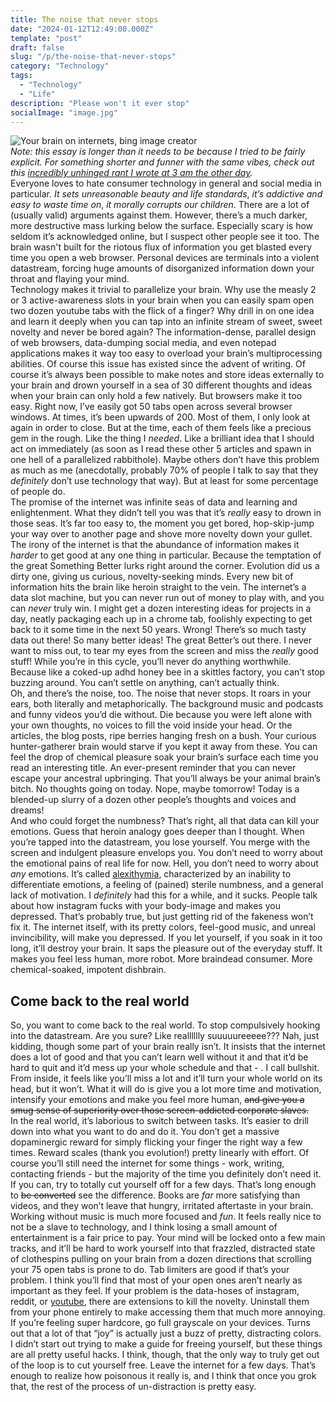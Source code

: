 ```yaml
---
title: The noise that never stops
date: "2024-01-12T12:49:00.000Z"
template: "post"
draft: false
slug: "/p/the-noise-that-never-stops"
category: "Technology"
tags:
  - "Technology"
  - "Life"
description: "Please won't it ever stop"
socialImage: "image.jpg"
---
```


![Your brain on internets, bing image creator](image.jpg)  
*Note: this essay is longer than it needs to be because I tried to be fairly explicit. For something shorter and funner with the same vibes, check out this [incredibly unhinged rant I wrote at 3 am the other day](https://neverknowing.com/p/morphine-in-my-mesolimbic).*  
Everyone loves to hate consumer technology in general and social media in particular. *It sets unreasonable beauty and life standards*, *it’s addictive and easy to waste time on*, *it morally corrupts our children*. There are a lot of (usually valid) arguments against them. However, there’s a much darker, more destructive mass lurking below the surface. Especially scary is how seldom it’s acknowledged online, but I suspect other people see it too. The brain wasn't built for the riotous flux of information you get blasted every time you open a web browser. Personal devices are terminals into a violent datastream, forcing huge amounts of disorganized information down your throat and flaying your mind.  
Technology makes it trivial to parallelize your brain. Why use the measly 2 or 3 active-awareness slots in your brain when you can easily spam open two dozen youtube tabs with the flick of a finger? Why drill in on one idea and learn it deeply when you can tap into an infinite stream of sweet, sweet novelty and never be bored again? The information-dense, parallel design of web browsers, data-dumping social media, and even notepad applications makes it way too easy to overload your brain’s multiprocessing abilities. Of course this issue has existed since the advent of writing. Of course it’s always been possible to make notes and store ideas externally to your brain and drown yourself in a sea of 30 different thoughts and ideas when your brain can only hold a few natively. But browsers make it too easy. Right now, I’ve easily got 50 tabs open across several browser windows. At times, it’s been upwards of 200. Most of them, I only look at again in order to close. But at the time, each of them feels like a precious gem in the rough. Like the thing I *needed*. Like a brilliant idea that I should act on immediately (as soon as I read these other 5 articles and spawn in one hell of a parallelized rabbithole). Maybe others don’t have this problem as much as me (anecdotally, probably 70% of people I talk to say that they *definitely* don’t use technology that way). But at least for some percentage of people do.  
The promise of the internet was infinite seas of data and learning and enlightenment. What they didn’t tell you was that it’s *really* easy to drown in those seas. It’s far too easy to, the moment you get bored, hop-skip-jump your way over to another page and shove more novelty down your gullet. The irony of the internet is that the abundance of information makes it *harder* to get good at any one thing in particular. Because the temptation of the great Something Better lurks right around the corner. Evolution did us a dirty one, giving us curious, novelty-seeking minds. Every new bit of information hits the brain like heroin straight to the vein. The internet’s a data slot machine, but you can never run out of money to play with, and you can *never* truly win. I might get a dozen interesting ideas for projects in a day, neatly packaging each up in a chrome tab, foolishly expecting to get back to it some time in the next 50 years. Wrong! There’s so much tasty data out there! So many better ideas! The great Better’s out there. I never want to miss out, to tear my eyes from the screen and miss the *really* good stuff! While you’re in this cycle, you’ll never do anything worthwhile. Because like a coked-up adhd honey bee in a skittles factory, you can’t stop buzzing around. You can’t settle on anything, can’t actually think.  
Oh, and there’s the noise, too. The noise that never stops. It roars in your ears, both literally and metaphorically. The background music and podcasts and funny videos you’d die without. Die because you were left alone with your own thoughts, no voices to fill the void inside your head. Or the articles, the blog posts, ripe berries hanging fresh on a bush. Your curious hunter-gatherer brain would starve if you kept it away from these. You can feel the drop of chemical pleasure soak your brain’s surface each time you read an interesting title. An ever-present reminder that you can never escape your ancestral upbringing. That you’ll always be your animal brain’s bitch. No thoughts going on today. Nope, maybe tomorrow! Today is a blended-up slurry of a dozen other people’s thoughts and voices and dreams!  
And who could forget the numbness? That’s right, all that data can kill your emotions. Guess that heroin analogy goes deeper than I thought. When you’re tapped into the datastream, you lose yourself. You merge with the screen and indulgent pleasure envelops you. You don’t need to worry about the emotional pains of real life for now. Hell, you don’t need to worry about *any* emotions. It’s called [alexithymia](https://www.youtube.com/watch?v=8pQBdZ3RdfA), characterized by an inability to differentiate emotions, a feeling of (pained) sterile numbness, and a general lack of motivation. I *definitely* had this for a while, and it sucks. People talk about how instagram fucks with your body-image and makes you depressed. That’s probably true, but just getting rid of the fakeness won’t fix it. The internet itself, with its pretty colors, feel-good music, and unreal invincibility, will make you depressed. If you let yourself, if you soak in it too long, it’ll destroy your brain. It saps the pleasure out of the everyday stuff. It makes you feel less human, more robot. More braindead consumer. More chemical-soaked, impotent dishbrain.  
  
## Come back to the real world  
So, you want to come back to the real world. To stop compulsively hooking into the datastream. Are you sure? Like realllllly suuuuureeeee??? Nah, just kidding, though some part of your brain really isn’t. It insists that the internet does a lot of good and that you can’t learn well without it and that it’d be hard to quit and it’d mess up your whole schedule and that - . I call bullshit. From inside, it feels like you’ll miss a lot and it’ll turn your whole world on its head, but it won’t. What it will do is give you a lot more time and motivation, intensify your emotions and make you feel more human, ~~and give you a smug sense of superiority over those screen-addicted corporate slaves.~~  
In the real world, it’s laborious to switch between tasks. It’s easier to drill down into what you want to do and do it. You don’t get a massive dopaminergic reward for simply flicking your finger the right way a few times. Reward scales (thank you evolution!) pretty linearly with effort. Of course you’ll still need the internet for some things - work, writing, contacting friends - but the majority of the time you definitely don’t need it. If you can, try to totally cut yourself off for a few days. That’s long enough to ~~be converted~~ see the difference. Books are *far* more satisfying than videos, and they won’t leave that hungry, irritated aftertaste in your brain. Working without music is much more focused and *fun*. It feels really nice to not be a slave to technology, and I think losing a small amount of entertainment is a fair price to pay. Your mind will be locked onto a few main tracks, and it’ll be hard to work yourself into that frazzled, distracted state of clothespins pulling on your brain from a dozen directions that scrolling your 75 open tabs is prone to do. Tab limiters are good if that’s your problem. I think you’ll find that most of your open ones aren’t nearly as important as they feel. If your problem is the data-hoses of instagram, reddit, or [youtube](https://unhook.app/), there are extensions to kill the novelty. Uninstall them from your phone entirely to make accessing them that much more annoying. If you’re feeling super hardcore, go full grayscale on your devices. Turns out that a lot of that “joy” is actually just a buzz of pretty, distracting colors. I didn’t start out trying to make a guide for freeing yourself, but these things are all pretty useful hacks. I think, though, that the only way to truly get out of the loop is to cut yourself free. Leave the internet for a few days. That’s enough to realize how poisonous it really is, and I think that once you grok that, the rest of the process of un-distraction is pretty easy.  
